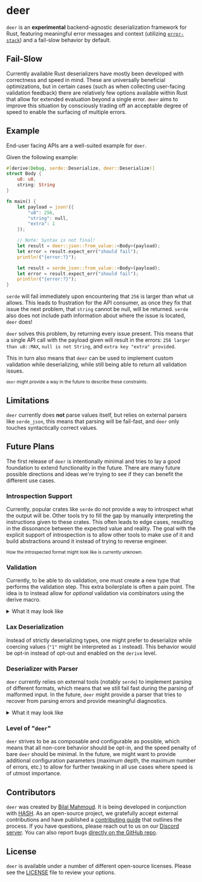 [license]: https://github.com/hashintel/hash/blob/main/libs/deer/LICENSE.md

# deer

`deer` is an **experimental** backend-agnostic deserialization framework for Rust, featuring meaningful error messages and context (utilizing [`error-stack`](https://crates.io/crates/error-stack)) and a fail-slow behavior by default.

## Fail-Slow

Currently available Rust deserializers have mostly been developed with correctness and speed in mind. These are universally beneficial optimizations, but in certain cases (such as when collecting user-facing validation feedback) there are relatively few options available within Rust that allow for extended evaluation beyond a single error. `deer` aims to improve this situation by consciously trading off an acceptable degree of speed to enable the surfacing of multiple errors.

## Example

End-user facing APIs are a well-suited example for `deer`.

Given the following example:

```rust
#[derive(Debug, serde::Deserialize, deer::Deserialize)]
struct Body {
    u8: u8,
    string: String
}

fn main() {
    let payload = json!({
        "u8": 256,
        "string": null,
        "extra": 1
    });

    // Note: Syntax is not final!
    let result = deer::json::from_value::<Body>(payload);
    let error = result.expect_err("should fail");
    println!("{error:?}");

    let result = serde_json::from_value::<Body>(payload);
    let error = result.expect_err("should fail");
    println!("{error:?}");
}
```

`serde` will fail immediately upon encountering that `256` is larger than what `u8` allows. This leads to frustration for the API consumer, as once they fix that issue the next problem, that `string` cannot be null, will be returned. `serde` also does not include path information about where the issue is located, `deer` does!

`deer` solves this problem, by returning every issue present. This means that a single API call with the payload given will result in the errors: `256 larger than u8::MAX`, `null is not String`, and `extra key "extra" provided`.

This in turn also means that `deer` can be used to implement custom validation while deserializing, while still being able to return all validation issues.

<sub>

`deer` might provide a way in the future to describe these constraints.

</sub>

## Limitations

`deer` currently does **not** parse values itself, but relies on external parsers like `serde_json`, this means that parsing will be fail-fast, and `deer` only touches syntactically correct values.

## Future Plans

The first release of `deer` is intentionally minimal and tries to lay a good foundation to extend functionality in the future. There are many future possible directions and ideas we're trying to see if they can benefit the different use cases.

### Introspection Support

Currently, popular crates like `serde` do not provide a way to introspect what the output will be. Other tools try to fill the gap by manually interpreting the instructions given to these crates. This often leads to edge cases, resulting in the dissonance between the expected value and reality. The goal with the explicit support of introspection is to allow other tools to make use of it and build abstractions around it instead of trying to reverse engineer.

<sup>
How the introspected format might look like is currently unknown.
</sup>

### Validation

Currently, to be able to do validation, one must create a new type that performs the validation step. This extra boilerplate is often a pain point. The idea is to instead allow for _optional_ validation via combinators using the derive macro.

<details>
<summary>What it may look like</summary>

```rust
#[derive(deer::Deserialize)]
struct Payload {
    #[validate(all(min(12), max(24)))]
    length: u8
}
```

</details>

### Lax Deserialization

Instead of strictly deserializing types, one might prefer to deserialize while coercing values (`"1"` might be interpreted as `1` instead). This behavior would be opt-in instead of opt-out and enabled on the `derive` level.

### Deserializer with Parser

`deer` currently relies on external tools (notably `serde`) to implement parsing of different formats, which means that we still fail fast during the parsing of malformed input. In the future, `deer` might provide a parser that tries to recover from parsing errors and provide meaningful diagnostics.

<details>
<summary>What it may look like</summary>

```text
{
  "i8": "string"
```

</details>

### Level of "`deer`"

`deer` strives to be as composable and configurable as possible, which means that all non-core behavior should be opt-in, and the speed penalty of bare `deer` should be minimal. In the future, we might want to provide additional configuration parameters (maximum depth, the maximum number of errors, etc.) to allow for further tweaking in all use cases where speed is of utmost importance.

## Contributors

`deer` was created by [Bilal Mahmoud](https://github.com/indietyp). It is being developed in conjunction with [HASH](https://hash.dev/). As an open-source project, we gratefully accept external contributions and have published a [contributing guide](https://github.com/hashintel/hash/blob/main/.github/CONTRIBUTING.md) that outlines the process. If you have questions, please reach out to us on our [Discord server](https://hash.ai/discord?utm_medium=organic&utm_source=github_readme_hash-repo_libs-deer-readme). You can also report bugs [directly on the GitHub repo](https://github.com/hashintel/hash/issues/new/choose).

## License

`deer` is available under a number of different open-source licenses. Please see the [LICENSE] file to review your options.
